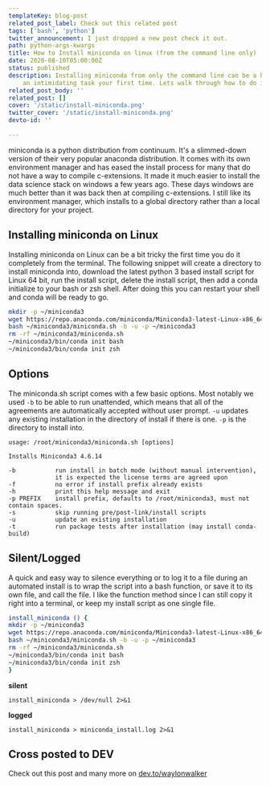 ```yaml
---
templateKey: blog-post
related_post_label: Check out this related post
tags: ['bash', 'python']
twitter_announcement: I just dropped a new post check it out.
path: python-args-kwargs
title: How to Install miniconda on linux (from the command line only)
date: 2020-08-10T05:00:00Z
status: published
description: Installing miniconda from only the command line can be a bit of
    an intimidating task your first time. Lets walk through how to do it.
related_post_body: ''
related_post: []
cover: '/static/install-miniconda.png'
twitter_cover: '/static/install-miniconda.png'
devto-id: ''

---
```


miniconda is a python distribution from continuum. It's a slimmed-down version of their very popular anaconda distribution. It comes with its own environment manager and has eased the install process for many that do not have a way to compile c-extensions. It made it much easier to install the data science stack on windows a few years ago. These days windows are much better than it was back then at compiling c-extensions. I still like its environment manager, which installs to a global directory rather than a local directory for your project.

## Installing miniconda on Linux

Installing miniconda on Linux can be a bit tricky the first time you do it completely from the terminal. The following snippet will create a directory to install miniconda into, download the latest python 3 based install script for Linux 64 bit, run the install script, delete the install script, then add a conda initialize to your bash or zsh shell. After doing this you can restart your shell and conda will be ready to go.

``` bash
mkdir -p ~/miniconda3
wget https://repo.anaconda.com/miniconda/Miniconda3-latest-Linux-x86_64.sh -O ~/miniconda3/miniconda.sh
bash ~/miniconda3/miniconda.sh -b -u -p ~/miniconda3
rm -rf ~/miniconda3/miniconda.sh
~/miniconda3/bin/conda init bash
~/miniconda3/bin/conda init zsh
```

## Options

The miniconda.sh script comes with a few basic options.  Most notably we used `-b` to be able to run unattended, which means that all of the agreements are automatically accepted without user prompt.  `-u` updates any existing installation in the directory of install if there is one. `-p` is the directory to install into.

```
usage: /root/miniconda3/miniconda.sh [options]

Installs Miniconda3 4.6.14

-b           run install in batch mode (without manual intervention),
             it is expected the license terms are agreed upon
-f           no error if install prefix already exists
-h           print this help message and exit
-p PREFIX    install prefix, defaults to /root/miniconda3, must not contain spaces.
-s           skip running pre/post-link/install scripts
-u           update an existing installation
-t           run package tests after installation (may install conda-build)
```


## Silent/Logged

A quick and easy way to silence everything or to log it to a file during an automated install is to wrap the script into a bash function, or save it to its own file, and call the file.  I like the function method since I can still copy it right into a terminal, or keep my install script as one single file.

``` bash
install_miniconda () {
mkdir -p ~/miniconda3
wget https://repo.anaconda.com/miniconda/Miniconda3-latest-Linux-x86_64.sh -O ~/miniconda3/miniconda.sh
bash ~/miniconda3/miniconda.sh -b -u -p ~/miniconda3
rm -rf ~/miniconda3/miniconda.sh
~/miniconda3/bin/conda init bash
~/miniconda3/bin/conda init zsh
}
```
**silent**
```
install_miniconda > /dev/null 2>&1
```

**logged**
```
install_miniconda > miniconda_install.log 2>&1
```

## Cross posted to DEV

Check out this post and many more on [dev.to/waylonwalker](https://dev.to/waylonwalker/installing-miniconda-on-linux-from-the-command-line-4ad7)
